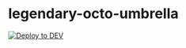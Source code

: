 # legendary-octo-umbrella
[![Deploy to DEV](https://github.com/leepham360f/legendary-octo-umbrella/actions/workflows/deployment.yml/badge.svg?branch=dev)](https://github.com/leepham360f/legendary-octo-umbrella/actions/workflows/deployment.yml)
